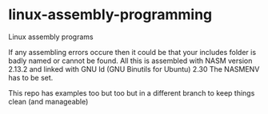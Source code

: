 # linux-assembly-programming
Linux assembly programs


If any assembling errors occure then it could be that your includes folder is badly named or cannot be found.
All this is assembled with NASM version 2.13.2 and linked with GNU ld (GNU Binutils for Ubuntu) 2.30
The NASMENV has to be set.

This repo has examples too but too but in a different branch to keep things clean (and manageable)
